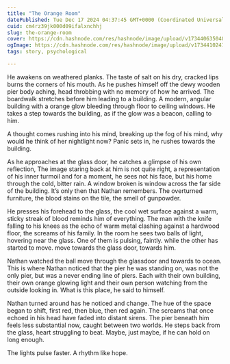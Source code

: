 ```yaml
---
title: "The Orange Room"
datePublished: Tue Dec 17 2024 04:37:45 GMT+0000 (Coordinated Universal Time)
cuid: cm4rz39jk000d09ifalxnchhj
slug: the-orange-room
cover: https://cdn.hashnode.com/res/hashnode/image/upload/v1734406350481/480a8008-6c02-4569-9cc2-baf20f6343ec.png
ogImage: https://cdn.hashnode.com/res/hashnode/image/upload/v1734410241080/503a8d9d-9de9-49f8-9c62-a545ea8a3faa.png
tags: story, psychological

---
```


He awakens on weathered planks. The taste of salt on his dry, cracked lips burns the corners of his mouth. As he pushes himself off the dewy wooden pier body aching, head throbbing with no memory of how he arrived. The boardwalk stretches before him leading to a building. A modern, angular building with a orange glow bleeding through floor to ceiling windows. He takes a step towards the building, as if the glow was a beacon, calling to him.

A thought comes rushing into his mind, breaking up the fog of his mind, why would he think of her nightlight now? Panic sets in, he rushes towards the building.

As he approaches at the glass door, he catches a glimpse of his own reflection, The image staring back at him is not quite right, a representation of his inner turmoil and for a moment, he sees not his face, but his home through the cold, bitter rain. A window broken is window across the far side of the building. It’s only then that Nathan remembers. The overturned furniture, the blood stains on the tile, the smell of gunpowder.

He presses his forehead to the glass, the cool wet surface against a warm, sticky streak of blood reminds him of everything. The man with the knife falling to his knees as the echo of warm metal clashing against a hardwood floor, the screams of his family. In the room he sees two balls of light, hovering near the glass. One of them is pulsing, faintly. while the other has started to move. move towards the glass door, towards him.

Nathan watched the ball move through the glassdoor and towards to ocean. This is where Nathan noticed that the pier he was standing on, was not the only pier, but was a never ending line of piers. Each with their own building, their own orange glowing light and their own person watching from the outside looking in. What is this place, he said to himself.

Nathan turned around has he noticed and change. The hue of the space began to shift, first red, then blue, then red again. The screams that once echoed in his head have faded into distant sirens. The pier beneath him feels less substantial now, caught between two worlds. He steps back from the glass, heart struggling to beat. Maybe, just maybe, if he can hold on long enough.

The lights pulse faster. A rhythm like hope.